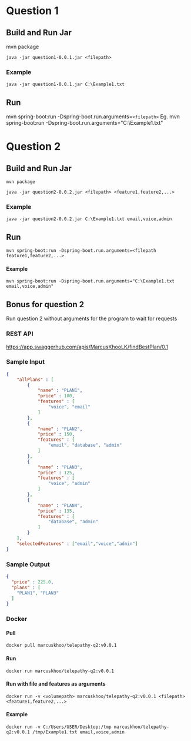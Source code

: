# Question 1
## Build and Run Jar
mvn package
```console
java -jar question1-0.0.1.jar <filepath>
```
### Example
```console
java -jar question1-0.0.1.jar C:\Example1.txt
```

## Run
mvn spring-boot:run -Dspring-boot.run.arguments=`<filepath>`
Eg. mvn spring-boot:run -Dspring-boot.run.arguments="C:\Example1.txt"

# Question 2
## Build and Run Jar
```console
mvn package
```
```console
java -jar question2-0.0.2.jar <filepath> <feature1,feature2,...>
```
### Example
```console
java -jar question2-0.0.2.jar C:\Example1.txt email,voice,admin
```

## Run
```console
mvn spring-boot:run -Dspring-boot.run.arguments=<filepath feature1,feature2,...>
```
#### Example
```console
mvn spring-boot:run -Dspring-boot.run.arguments="C:\Example1.txt email,voice,admin"
```

## Bonus for question 2
Run question 2 without arguments for the program to wait for requests

### REST API
https://app.swaggerhub.com/apis/MarcusKhooLK/findBestPlan/0.1

### Sample Input
```json
{
    "allPlans" : [
        {
            "name" : "PLAN1",
            "price" : 100,
            "features" : [
                "voice", "email"
            ]
        },
        {
            "name" : "PLAN2",
            "price" : 150,
            "features" : [
                "email", "database", "admin"
            ]
        },
        {
            "name" : "PLAN3",
            "price" : 125,
            "features" : [
                "voice", "admin"
            ]
        },
        {
            "name" : "PLAN4",
            "price" : 135,
            "features" : [
                "database", "admin"
            ]
        }
    ],
    "selectedFeatures" : ["email","voice","admin"]
}
```

### Sample Output
```json
{
  "price" : 225.0,
  "plans" : [
    "PLAN1", "PLAN3"
  ]
}
```

### Docker
#### Pull
```console
docker pull marcuskhoo/telepathy-q2:v0.0.1
```
#### Run
```console
docker run marcuskhoo/telepathy-q2:v0.0.1
```
#### Run with file and features as arguments
```console
docker run -v <volumepath> marcuskhoo/telepathy-q2:v0.0.1 <filepath> <feature1,feature2,...>
```
#### Example
```console
docker run -v C:/Users/USER/Desktop:/tmp marcuskhoo/telepathy-q2:v0.0.1 /tmp/Example1.txt email,voice,admin
```

